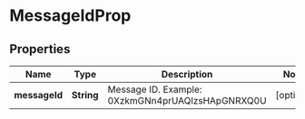 

# MessageIdProp


## Properties

| Name | Type | Description | Notes |
|------------ | ------------- | ------------- | -------------|
|**messageId** | **String** | Message ID. Example: 0XzkmGNn4prUAQlzsHApGNRXQ0U |  [optional] |




